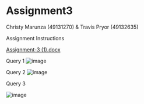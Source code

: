 # Assignment3
Christy Marunza (49131270) & Travis Pryor (49132635)

Assignment Instructions 

[Assignment-3 (1).docx](https://github.com/user-attachments/files/18213141/Assignment-3.1.docx)



Query 1
![image](https://github.com/user-attachments/assets/5acc8477-b393-4776-bdc4-80f24d7a1ebf)

Query 2 
![image](https://github.com/user-attachments/assets/9e9a55ba-e817-410c-a155-feca6b084182)

Query 3 

![image](https://github.com/user-attachments/assets/c2b22ba2-e94b-4a41-b971-749ca7e244af)




